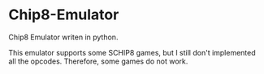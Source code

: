 # Chip8-Emulator
Chip8 Emulator writen in python.


This emulator supports some SCHIP8 games, but I still don't implemented all the opcodes. 
Therefore, some games do not work.
